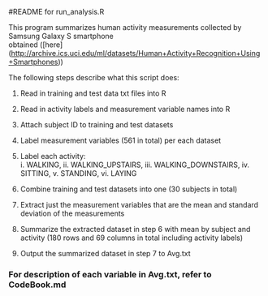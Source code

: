 #README for run_analysis.R

This program summarizes human activity measurements collected by Samsung Galaxy S smartphone	
obtained ([here] (http://archive.ics.uci.edu/ml/datasets/Human+Activity+Recognition+Using+Smartphones))	

The following steps describe what this script does:	

1. Read in training and test data txt files into R

2. Read in activity labels and measurement variable names into R

3. Attach subject ID to training and test datasets

4. Label measurement variables (561 in total) per each dataset

5. Label each activity:		
   i. WALKING, ii. WALKING_UPSTAIRS, iii. WALKING_DOWNSTAIRS, 
iv. SITTING, 
v. STANDING, vi. LAYING		

	
6. Combine training and test datasets into one (30 subjects in total)

7. Extract just the measurement variables that are the mean and standard deviation of the measurements

8. Summarize the extracted dataset in step 6 with mean by subject and activity 
   (180 rows and 69 columns in total including activity labels)

9. Output the summarized dataset in step 7 to Avg.txt 
	
### For description of each variable in Avg.txt, refer to CodeBook.md
